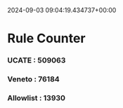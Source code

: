 2024-09-03 09:04:19.434737+00:00
# Rule Counter 
 ### UCATE : 509063

 ### Veneto : 76184

 ### Allowlist : 13930
